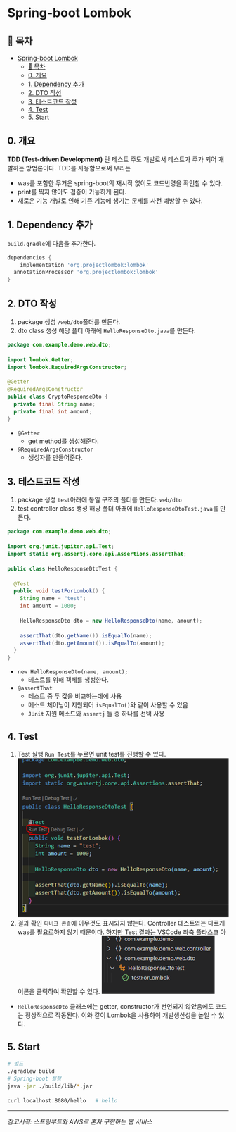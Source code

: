 # Spring-boot Lombok
## 🎁 목차
- [Spring-boot Lombok](#spring-boot-lombok)
  - [🎁 목차](#-목차)
  - [0. 개요](#0-개요)
  - [1. Dependency 추가](#1-dependency-추가)
  - [2. DTO 작성](#2-dto-작성)
  - [3. 테스트코드 작성](#3-테스트코드-작성)
  - [4. Test](#4-test)
  - [5. Start](#5-start)
  
## 0. 개요
**TDD (Test-driven Development)** 란 테스트 주도 개발로서 테스트가 주가 되어 개발하는 방법론이다.
TDD를 사용함으로써 우리는 
* was를 포함한 무거운 spring-boot의 재시작 없이도 코드반영을 확인할 수 있다.
* print를 찍지 않아도 검증이 가능하게 된다.
* 새로운 기능 개발로 인해 기존 기능에 생기는 문제를 사전 예방할 수 있다.
  
## 1. Dependency 추가
`build.gradle`에 다음을 추가한다.
```groovy
dependencies {
	implementation 'org.projectlombok:lombok'
  annotationProcessor 'org.projectlombok:lombok'
}
```

## 2. DTO 작성
1. package 생성
`/web/dto`폴더를 만든다.
2. dto class 생성
해당 폴더 아래에 `HelloResponseDto.java`를 만든다.
```java
package com.example.demo.web.dto;

import lombok.Getter;
import lombok.RequiredArgsConstructor;

@Getter
@RequiredArgsConstructor
public class CryptoResponseDto {
  private final String name;
  private final int amount;
}
```
- `@Getter` 
  - get method를 생성해준다.
- `@RequiredArgsConstructor`
  - 생성자를 만들어준다.  

## 3. 테스트코드 작성
1. package 생성
`test`아래에 동일 구조의 폴더를 만든다. `web/dto`
2. test controller class 생성
해당 폴더 아래에 `HelloResponseDtoTest.java`를 만든다.
```java
package com.example.demo.web.dto;

import org.junit.jupiter.api.Test;
import static org.assertj.core.api.Assertions.assertThat;

public class HelloResponseDtoTest {

  @Test
  public void testForLombok() {
    String name = "test";
    int amount = 1000;

    HelloResponseDto dto = new HelloResponseDto(name, amount);

    assertThat(dto.getName()).isEqualTo(name);
    assertThat(dto.getAmount()).isEqualTo(amount);
  }
}

```
- `new HelloResponseDto(name, amount);`
  - 테스트를 위해 객체를 생성한다.
- `@assertThat`
  - 테스트 중 두 값을 비교하는데에 사용
  - 메소드 체이닝이 지원되어 `isEqualTo()`와 같이 사용할 수 있음
  - `JUnit` 지원 메소드와 `assertj` 둘 중 하나를 선택 사용 

## 4. Test
1. Test 실행
`Run Test`를 누르면 unit test를 진행할 수 있다.
![1](./1.PNG)
2. 결과 확인
`디버크 콘솔`에 아무것도 표시되지 않는다.
Controller 테스트와는 다르게 was를 필요로하지 않기 때문이다.
하지만 Test 결과는 VSCode 좌측 플라스크 아이콘을 클릭하여 확인할 수 있다.
![2](./2.PNG)
 
* `HelloResponseDto` 클래스에는 getter, constructor가 선언되지 않았음에도 코드는 정상적으로 작동된다.
이와 같이 Lombok을 사용하여 개발생산성을 높일 수 있다.

## 5. Start
```sh
# 빌드
./gradlew build
# Spring-boot 실행
java -jar ./build/lib/*.jar

curl localhost:8080/hello   # hello
```

---
*참고서적: 스프링부트와 AWS로 혼자 구현하는 웹 서비스*